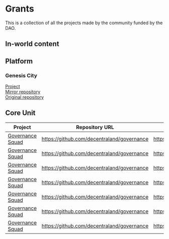# Grants

This is a collection of all the projects made by the community funded by the DAO.

## In-world content

## Platform

### Genesis City
[Project](https://genesis.city/)  
[Mirror repository](https://github.com/Decentraland-DAO/genesis.city)  
[Original repository](https://github.com/genesis-city/genesis.city)  

## Core Unit
| Project                                                                          | Repository URL                                                  | Mirror repository URL                           |
| -------------------------------------------------------------------------------- | ---------------------------------------------------------- | -----------------------------------------------------|
| [Governance Squad](https://governance.decentraland.org/proposals)              | https://github.com/decentraland/governance       | https://github.com/decentraland/governance 
| [Governance Squad](https://governance.decentraland.org/proposals)              | https://github.com/decentraland/governance       | https://github.com/decentraland/governance 
| [Governance Squad](https://governance.decentraland.org/proposals)              | https://github.com/decentraland/governance       | https://github.com/decentraland/governance 
| [Governance Squad](https://governance.decentraland.org/proposals)              | https://github.com/decentraland/governance       | https://github.com/decentraland/governance 
| [Governance Squad](https://governance.decentraland.org/proposals)              | https://github.com/decentraland/governance       | https://github.com/decentraland/governance 
| [Governance Squad](https://governance.decentraland.org/proposals)              | https://github.com/decentraland/governance       | https://github.com/decentraland/governance 
| [Governance Squad](https://governance.decentraland.org/proposals)              | https://github.com/decentraland/governance       | https://github.com/decentraland/governance 
